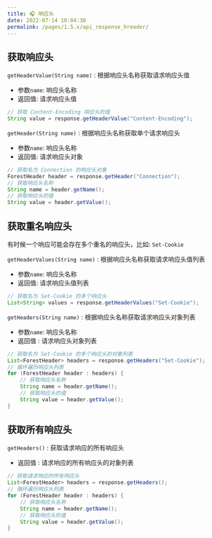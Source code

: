 ```yaml
---
title: 🎧 响应头
date: 2022-07-14 18:04:30
permalink: /pages/1.5.x/api_response_hreader/
---
```


## 获取响应头

`getHeaderValue(String name)` : 根据响应头名称获取请求响应头值
- 参数`name`: 响应头名称
- 返回值: 请求响应头值

```java
// 获取 Content-Encoding 响应头的值
String value = response.getHeaderValue("Content-Encoding");
```

`getHeader(String name)` : 根据响应头名称获取单个请求响应头
- 参数`name`: 响应头名称
- 返回值: 请求响应头对象

```java
// 获取名为 Connection 的响应头对象 
ForestHeader header = response.getHeader("Connection");
// 获取响应头名称
String name = header.getName();
// 获取响应头的值
String value = header.getValue();
```

## 获取重名响应头

有时候一个响应可能会存在多个重名的响应头，比如: `Set-Cookie`

`getHeaderValues(String name)` : 根据响应头名称获取请求响应头值列表
- 参数`name`: 响应头名称
- 返回值: 请求响应头值列表

```java
// 获取名为 Set-Cookie 的多个响应头
List<String> values = response.getHeaderValues("Set-Cookie");
```

`getHeaders(String name)` : 根据响应头名称获取请求响应头对象列表
- 参数`name`: 响应头名称
- 返回值 : 请求响应头对象列表

```java
// 获取名为 Set-Cookie 的多个响应头的对象列表
List<ForestHeader> headers = response.getHeaders("Set-Cookie");
// 循环遍历响应头列表
for (ForestHeader header : headers) {
    // 获取响应头名称
    String name = header.getName();
    // 获取响应头的值
    String value = header.getValue();
}
```

## 获取所有响应头

`getHeaders()` : 获取请求响应的所有响应头
- 返回值 : 请求响应的所有响应头的对象列表

```java
// 获取请求响应的所有响应头
List<ForestHeader> headers = response.getHeaders();
// 循环遍历响应头列表
for (ForestHeader header : headers) {
    // 获取响应头名称
    String name = header.getName();
    // 获取响应头的值
    String value = header.getValue();
}
```

